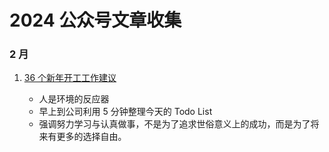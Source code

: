 # 2024 公众号文章收集

### 2 月

1. [36 个新年开工工作建议](https://mp.weixin.qq.com/s/lO2PoFJ1gYfkmDft2b3bCQ)

   - 人是环境的反应器
   - 早上到公司利用 5 分钟整理今天的 Todo List
   - 强调努力学习与认真做事，不是为了追求世俗意义上的成功，而是为了将来有更多的选择自由。
